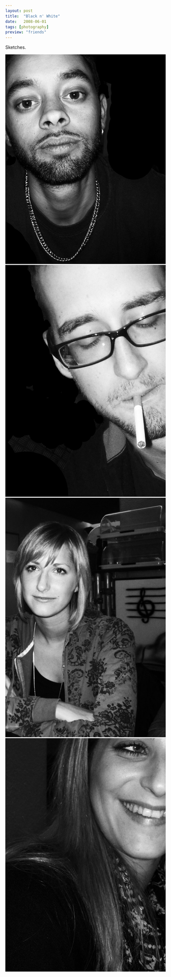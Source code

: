 ```yaml
---
layout: post
title:  "Black n' White"
date:   2008-06-01
tags: [photography]
preview: "friends"
---
```


Sketches.

![Black n White](/img/posts/media/bw/BW1.jpg)
![Black n White](/img/posts/media/bw/BW2.jpg)
![Black n White](/img/posts/media/bw/BW4.jpg)
![Black n White](/img/posts/media/bw/BW5.jpg)
